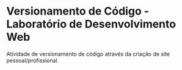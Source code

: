 # Versionamento de Código - Laboratório de Desenvolvimento Web
Atividade de versionamento de código através da criação de site pessoal/profissional.
